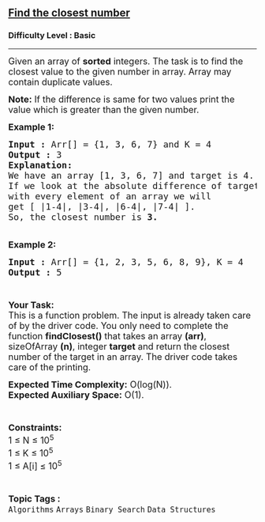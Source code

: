 <h2><a href="https://practice.geeksforgeeks.org/problems/find-the-closest-number5513/1?page=1&difficulty[]=-1&status[]=unsolved&category[]=Arrays&sortBy=difficulty">Find the closest number</a></h2><h3>Difficulty Level : Basic</h3><hr><div class="problems_problem_content__Xm_eO"><p><span style="font-size:18px">Given an array of <strong>sorted</strong> integers. The task is to find the closest value to the given number in array. Array may contain duplicate values.</span></p>

<p><span style="font-size:18px"><strong>Note:</strong> If the difference is same for two values print the value which is greater than the given number.</span></p>

<p><span style="font-size:18px"><strong>Example 1:</strong></span></p>

<pre><span style="font-size:18px"><strong>Input :</strong> Arr[] = {1, 3, 6, 7} and K = 4
<strong>Output :</strong> 3
<strong>Explanation:
</strong>We have an array [1, 3, 6, 7] and target is 4.
If we look at the absolute difference of target 
with every element of an array we will 
get [ |1-4|, |3-4|, |6-4|, |7-4|&nbsp;]. 
So, the closest number is <strong>3.</strong>

</span></pre>

<p><span style="font-size:18px"><strong>Example 2:</strong></span></p>

<pre><span style="font-size:18px"><strong>Input :</strong> Arr[] = {1, 2, 3, 5, 6, 8, 9}, K = 4
<strong>Output :</strong> 5
</span></pre>

<p>&nbsp;</p>

<p><span style="font-size:18px"><strong>Your Task:</strong><br>
This is a function problem. The input is already taken care of by the driver code. You only need to complete the function <strong>findClosest()</strong> that takes an array <strong>(arr)</strong>, sizeOfArray <strong>(n)</strong>, integer <strong>target</strong> and return the closest number of the target in an array. The driver code takes care of the printing.</span></p>

<p><span style="font-size:18px"><strong>Expected Time Complexity:</strong>&nbsp;O(log(N)).<br>
<strong>Expected Auxiliary Space:</strong>&nbsp;O(1).</span></p>

<p>&nbsp;</p>

<p><span style="font-size:18px"><strong>Constraints:</strong><br>
1 ≤ N ≤ 10<sup>5</sup><br>
1 ≤ K ≤ 10<sup>5</sup><br>
1 ≤ A[i] ≤ 10<sup>5</sup></span></p>
</div><br><p><span style=font-size:18px><strong>Topic Tags : </strong><br><code>Algorithms</code>&nbsp;<code>Arrays</code>&nbsp;<code>Binary Search</code>&nbsp;<code>Data Structures</code>&nbsp;
